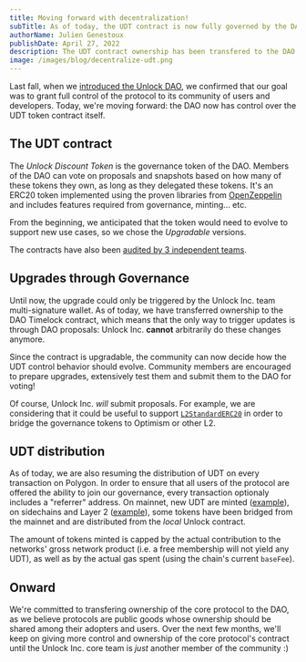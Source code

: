 ```yaml
---
title: Moving forward with decentralization!
subTitle: As of today, the UDT contract is now fully governed by the DAO
authorName: Julien Genestoux
publishDate: April 27, 2022
description: The UDT contract ownership has been transfered to the DAO and the community is now in full control of it!
image: /images/blog/decentralize-udt.png
---
```


Last fall, when we [introduced the Unlock DAO](/blog/unlock-dao), we confirmed that our goal was to grant full control of the protocol to its community of users and developers. Today, we're moving forward: the DAO now has control over the UDT token contract itself.

## The UDT contract

The _Unlock Discount Token_ is the governance token of the DAO. Members of the DAO can vote on proposals and snapshots based on how many of these tokens they own, as long as they delegated these tokens. It's an ERC20 token implemented using the proven libraries from [OpenZeppelin](https://docs.openzeppelin.com/contracts/4.x/api/token/erc20) and includes features required from governance, minting... etc.

From the beginning, we anticipated that the token would need to evolve to support new use cases, so we chose the _Upgradable_ versions.

The contracts have also been [audited by 3 independent teams](https://docs.unlock-protocol.com/unlock/developers/smart-contracts/audits).

## Upgrades through Governance

Until now, the upgrade could only be triggered by the Unlock Inc. team multi-signature wallet. As of today, we have transferred ownership to the DAO Timelock contract, which means that the only way to trigger updates is through DAO proposals: Unlock Inc. **cannot** arbitrarily do these changes anymore.

Since the contract is upgradable, the community can now decide how the UDT control behavior should evolve. Community members are encouraged to prepare upgrades, extensively test them and submit them to the DAO for voting!

Of course, Unlock Inc. _will_ submit proposals. For example, we are considering that it could be useful to support [`L2StandardERC20`](https://github.com/ethereum-optimism/optimism/blob/develop/packages/contracts/contracts/standards/L2StandardERC20.sol) in order to bridge the governance tokens to Optimism or other L2.

## UDT distribution

As of today, we are also resuming the distribution of UDT on every transaction on Polygon. In order to ensure that all users of the protocol are offered the ability to join our governance, every transaction optionaly includes a "referrer" address. On mainnet, new UDT are minted ([example](https://etherscan.io/tx/0x8ac364bc429b20b35269393d2261892eb83239392586f7f75b9ec82b28a6acf8)), on sidechains and Layer 2 ([example](https://polygonscan.com/tx/0xcca8648a9fb265acfbfeb6f332de36b4dfa6ae9ffc834affc5701f69d9f2c96f)), some tokens have been bridged from the mainnet and are distributed from the _local_ Unlock contract.

The amount of tokens minted is capped by the actual contribution to the networks' gross network product (i.e. a free membership will not yield any UDT), as well as by the actual gas spent (using the chain's current `baseFee`).

## Onward

We're committed to transfering ownership of the core protocol to the DAO, as we believe protocols are public goods whose ownership should be shared among their adopters and users. Over the next few months, we'll keep on giving more control and ownership of the core protocol's contract until the Unlock Inc. core team is _just_ another member of the community :)
